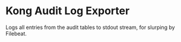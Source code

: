 # Kong Audit Log Exporter

Logs all entries from the audit tables to stdout stream, for slurping by Filebeat.
